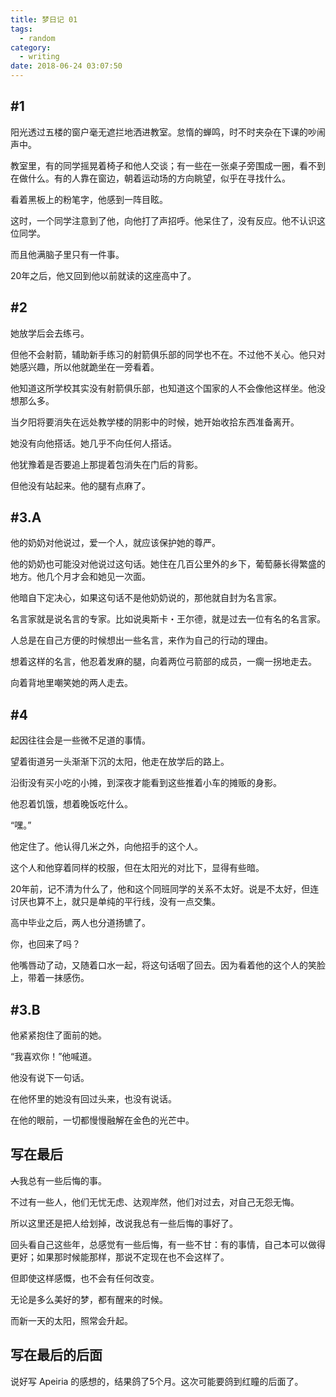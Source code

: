 ```yaml
---
title: 梦日记 01
tags:
  - random
category:
  - writing
date: 2018-06-24 03:07:50
---
```



## #1

阳光透过五楼的窗户毫无遮拦地洒进教室。怠惰的蝉鸣，时不时夹杂在下课的吵闹声中。

教室里，有的同学摇晃着椅子和他人交谈；有一些在一张桌子旁围成一圈，看不到在做什么。有的人靠在窗边，朝着运动场的方向眺望，似乎在寻找什么。

看着黑板上的粉笔字，他感到一阵目眩。

这时，一个同学注意到了他，向他打了声招呼。他呆住了，没有反应。他不认识这位同学。

而且他满脑子里只有一件事。

20年之后，他又回到他以前就读的这座高中了。

## #2

她放学后会去练弓。

但他不会射箭，辅助新手练习的射箭俱乐部的同学也不在。不过他不关心。他只对她感兴趣，所以他就跪坐在一旁看着。

他知道这所学校其实没有射箭俱乐部，也知道这个国家的人不会像他这样坐。他没想那么多。

当夕阳将要消失在远处教学楼的阴影中的时候，她开始收拾东西准备离开。

她没有向他搭话。她几乎不向任何人搭话。

他犹豫着是否要追上那提着包消失在门后的背影。

但他没有站起来。他的腿有点麻了。

## #3.A

他的奶奶对他说过，爱一个人，就应该保护她的尊严。

他的奶奶也可能没对他说过这句话。她住在几百公里外的乡下，葡萄藤长得繁盛的地方。他几个月才会和她见一次面。

他暗自下定决心，如果这句话不是他奶奶说的，那他就自封为名言家。

名言家就是说名言的专家。比如说奥斯卡・王尔德，就是过去一位有名的名言家。

人总是在自己方便的时候想出一些名言，来作为自己的行动的理由。

想着这样的名言，他忍着发麻的腿，向着两位弓箭部的成员，一瘸一拐地走去。

向着背地里嘲笑她的两人走去。

## #4

起因往往会是一些微不足道的事情。

望着街道另一头渐渐下沉的太阳，他走在放学后的路上。

沿街没有买小吃的小摊，到深夜才能看到这些推着小车的摊贩的身影。

他忍着饥饿，想着晚饭吃什么。

“嘿。”

他定住了。他认得几米之外，向他招手的这个人。

这个人和他穿着同样的校服，但在太阳光的对比下，显得有些暗。

20年前，记不清为什么了，他和这个同班同学的关系不太好。说是不太好，但连讨厌也算不上，就只是单纯的平行线，没有一点交集。

高中毕业之后，两人也分道扬镳了。

你，也回来了吗？

他嘴唇动了动，又随着口水一起，将这句话咽了回去。因为看着他的这个人的笑脸上，带着一抹感伤。

## #3.B

他紧紧抱住了面前的她。

“我喜欢你！”他喊道。

他没有说下一句话。

在他怀里的她没有回过头来，也没有说话。

在他的眼前，一切都慢慢融解在金色的光芒中。

## 写在最后

<del>人</del>我总有一些后悔的事。

不过有一些人，他们无忧无虑、达观岸然，他们对过去，对自己无怨无悔。

所以这里还是把人给划掉，改说我总有一些后悔的事好了。

回头看自己这些年，总感觉有一些后悔，有一些不甘：有的事情，自己本可以做得更好；如果那时候能那样，那说不定现在也不会这样了。

但即使这样感慨，也不会有任何改变。

无论是多么美好的梦，都有醒来的时候。

而新一天的太阳，照常会升起。

## 写在最后的后面

说好写 Apeiria 的感想的，结果鸽了5个月。这次可能要鸽到红瞳的后面了。